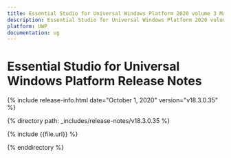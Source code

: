 ```yaml
---
title: Essential Studio for Universal Windows Platform 2020 volume 3 Main Release Notes  
description: Essential Studio for Universal Windows Platform 2020 volume 3 Main Release Notes  
platform: UWP
documentation: ug
---
```


# Essential Studio for Universal Windows Platform  Release Notes  

{% include release-info.html date="October 1, 2020"  version="v18.3.0.35" %} 


{% directory path: _includes/release-notes/v18.3.0.35 %}

{% include {{file.url}} %}

{% enddirectory %}
